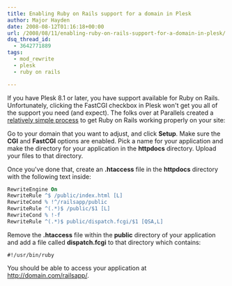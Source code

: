 ```yaml
---
title: Enabling Ruby on Rails support for a domain in Plesk
author: Major Hayden
date: 2008-08-12T01:16:18+00:00
url: /2008/08/11/enabling-ruby-on-rails-support-for-a-domain-in-plesk/
dsq_thread_id:
  - 3642771889
tags:
  - mod_rewrite
  - plesk
  - ruby on rails

---
```

If you have Plesk 8.1 or later, you have support available for Ruby on Rails. Unfortunately, clicking the FastCGI checkbox in Plesk won't get you all of the support you need (and expect). The folks over at Parallels created a [relatively simple process][1] to get Ruby on Rails working properly on your site:

Go to your domain that you want to adjust, and click **Setup**. Make sure the **CGI** and **FastCGI** options are enabled. Pick a name for your application and make the directory for your application in the **httpdocs** directory. Upload your files to that directory.

Once you've done that, create an **.htaccess** file in the **httpdocs** directory with the following text inside:

```apache
RewriteEngine On
RewriteRule ^$ /public/index.html [L]
RewriteCond % !^/railsapp/public
RewriteRule ^(.*)$ /public/$1 [L]
RewriteCond % !-f
RewriteRule ^(.*)$ public/dispatch.fcgi/$1 [QSA,L]
```

Remove the **.htaccess** file within the **public** directory of your application and add a file called **dispatch.fcgi** to that directory which contains:

```
#!/usr/bin/ruby
```

You should be able to access your application at http://domain.com/railsapp/.

 [1]: http://kb.parallels.com/en/5489
